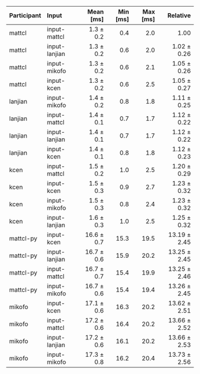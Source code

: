 | Participant | Input | Mean [ms] | Min [ms] | Max [ms] | Relative |
|:---|:---|---:|---:|---:|---:|
| mattcl | input-mattcl | 1.3 ± 0.2 | 0.4 | 2.0 | 1.00 |
| mattcl | input-lanjian | 1.3 ± 0.2 | 0.6 | 2.0 | 1.02 ± 0.26 |
| mattcl | input-mikofo | 1.3 ± 0.2 | 0.6 | 2.1 | 1.05 ± 0.26 |
| mattcl | input-kcen | 1.3 ± 0.2 | 0.6 | 2.5 | 1.05 ± 0.27 |
| lanjian | input-mikofo | 1.4 ± 0.2 | 0.8 | 1.8 | 1.11 ± 0.25 |
| lanjian | input-mattcl | 1.4 ± 0.1 | 0.7 | 1.7 | 1.12 ± 0.22 |
| lanjian | input-lanjian | 1.4 ± 0.1 | 0.7 | 1.7 | 1.12 ± 0.22 |
| lanjian | input-kcen | 1.4 ± 0.1 | 0.8 | 1.8 | 1.12 ± 0.23 |
| kcen | input-mattcl | 1.5 ± 0.2 | 1.0 | 2.5 | 1.20 ± 0.29 |
| kcen | input-kcen | 1.5 ± 0.3 | 0.9 | 2.7 | 1.23 ± 0.32 |
| kcen | input-mikofo | 1.5 ± 0.3 | 0.8 | 2.4 | 1.23 ± 0.32 |
| kcen | input-lanjian | 1.6 ± 0.3 | 1.0 | 2.5 | 1.25 ± 0.32 |
| mattcl-py | input-kcen | 16.6 ± 0.7 | 15.3 | 19.5 | 13.19 ± 2.45 |
| mattcl-py | input-lanjian | 16.7 ± 0.6 | 15.9 | 20.2 | 13.25 ± 2.45 |
| mattcl-py | input-mattcl | 16.7 ± 0.7 | 15.4 | 19.9 | 13.25 ± 2.46 |
| mattcl-py | input-mikofo | 16.7 ± 0.6 | 15.4 | 19.4 | 13.26 ± 2.45 |
| mikofo | input-kcen | 17.1 ± 0.6 | 16.3 | 20.2 | 13.62 ± 2.51 |
| mikofo | input-mattcl | 17.2 ± 0.6 | 16.4 | 20.2 | 13.66 ± 2.52 |
| mikofo | input-lanjian | 17.2 ± 0.6 | 16.1 | 20.2 | 13.66 ± 2.53 |
| mikofo | input-mikofo | 17.3 ± 0.8 | 16.2 | 20.4 | 13.73 ± 2.56 |
